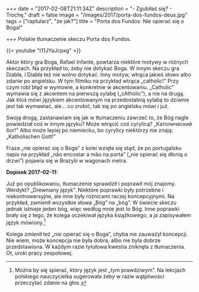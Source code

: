 +++
date = "2017-02-08T21:11:34Z"
description = "- Zgubiłaś się? - Trochę."
draft = false
image = "/images/2017/porta-dos-fundos-deus.jpg"
tags = ["raptularz", "że jak?"]
title = "Porta dos Fundos: Nie opierać się o Boga!"

+++
Polskie tłumaczenie skeczu Porta dos Fundos.

<!--more-->

{{< youtube "t11JYaJcpxg" >}}

Aktor który gra Boga, Rafael Infante, powtarza niektóre motywy w różnych
skeczach. Na przykład to, żeby nie dotykać Boga. W innym skeczu gra Diabła, i
Diabła też nie wolno dotykać. Inny motyw, wtrąca jakieś słowo albo zdanie po
angielsku. W tym filmiku na przykład wtrąca „catholic!” Przy czym robi błąd w
wymowie, a konkretnie w akcentowaniu. „Catholic” wymawia się z akcentem na
pierwszą sylabę („cAtholic”), a nie na drugą. Jak ktoś mówi językiem
akcentowanym na przedostatnią sylabę to dziwnie jest tak wymawiać, ale… co
zrobić, tak się po angielsku mówi i już.

Swoją drogą, zastanawiam się jak w tłumaczeniu zawrzeć to, że Bóg nagle
powiedział coś w innym języku? Może wtrącić coś cyrylicą?  „Католический бог!”
Albo może lepiej po niemiecku, bo cyrylicy niektórzy nie znają: „Katholischen
Gott!”

Fraza „nie opierać się o Boga” z kolei wzięła się stąd, że po portugalsku napis
na przykład „não encostar a mão na porta” („nie opierać się dłonią o drzwi”)
pojawia się w Brazylii w wagonach metra.

**Dopisek 2017-02-11:**

Już po opublikowaniu, tłumaczenie sprawdził i poprawił mój znajomy. Werdykt?
„Drewniany język”.  Niektóre poprawki były potrzebne i niekontrowersyjne, ale
inne były różnicami raczej koncepcyjnymi. Na przykład, zamienił wszystkie słowa
„Bóg” na „bóg”. W świecie skeczu jednak istnieje jeden bóg, więc według mnie
jest to Bóg. Inne poprawki brały się z tego, że kolega oczekiwał języka
książkowego, a ja zapisywałem język mówiony.[^jezyk]

Kolega zmienił też „nie opierać się o Boga”, chyba nie zauważył koncepcji. Nie
wiem, może koncepcja nie była dobra, albo nie była dobrze przedstawiona.
W każdym razie tytułowa kwestia zniknęła z tłumaczenia. Ot, uroki pracy
zespołowej.

[^jezyk]: Można by się spierać, który język jest „tym prawdziwym”.  Na lekcjach
          polskiego nauczycielka sugerowała żeby w razie wątpliwości przeczytać
          zdanie na głos.
